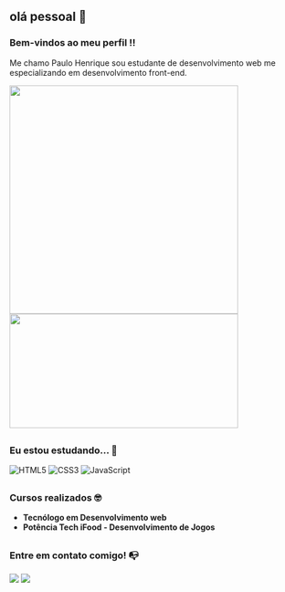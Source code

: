## olá pessoal 👋
### Bem-vindos ao meu perfil !!

 Me chamo Paulo Henrique sou estudante de desenvolvimento web me especializando em desenvolvimento front-end.



<a href="https://github.com/paulohpl/github-readme-stats">
  <img width="400em" align="center" src="https://github-readme-stats.vercel.app/api?username=paulohpl&theme=chartreuse-dark" />
</a>
<a href="https://github.com/paulohpl/convoychat">
  <img width="400em" height=200 align="center" src="https://github-readme-stats.vercel.app/api/top-langs?username=paulohpl&layout=compact&langs_count=8&card_width=320&theme=chartreuse-dark" />
</a>

##
### Eu estou estudando... 🧩
![HTML5](https://img.shields.io/badge/html5-%23E34F26.svg?style=for-the-badge&logo=html5&logoColor=white)
![CSS3](https://img.shields.io/badge/css3-%231572B6.svg?style=for-the-badge&logo=css3&logoColor=white)
![JavaScript](https://img.shields.io/badge/javascript-%23323330.svg?style=for-the-badge&logo=javascript&logoColor=%23F7DF1E)

##
### Cursos realizados 🤓

- **Tecnólogo em Desenvolvimento web**
- **Potência Tech iFood - Desenvolvimento de Jogos**
##

### Entre em contato comigo! 📭
<div>
<a href="https://instagram.com/paulohpl11" target="_blank"><img src="https://img.shields.io/badge/-Instagram-%23E4405F?style=for-the-badge&logo=instagram&logoColor=white" target="_blank"></a>
<a href="https://www.linkedin.com/in/paulo-henrique-front-end-developer/" target="_blank"><img src="https://img.shields.io/badge/-LinkedIn-%230077B5?style=for-the-badge&logo=linkedin&logoColor=white" target="_blank"></a>   
</div>




<!--
**paulohpl/paulohpl** is a ✨ _special_ ✨ repository because its `README.md` (this file) appears on your GitHub profile.

Here are some ideas to get you started:

- 🔭 I’m currently working on ...
- 🌱 I’m currently learning ...
- 👯 I’m looking to collaborate on ...
- 🤔 I’m looking for help with ...
- 💬 Ask me about ...
- 📫 How to reach me: ...
- 😄 Pronouns: ...
- ⚡ Fun fact: ...
-->


